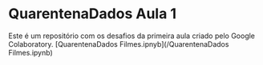 # QuarentenaDados Aula 1
Este é um repositório com os desafios da primeira aula criado pelo Google Colaboratory.
[QuarentenaDados Filmes.ipnyb](/QuarentenaDados Filmes.ipynb)
